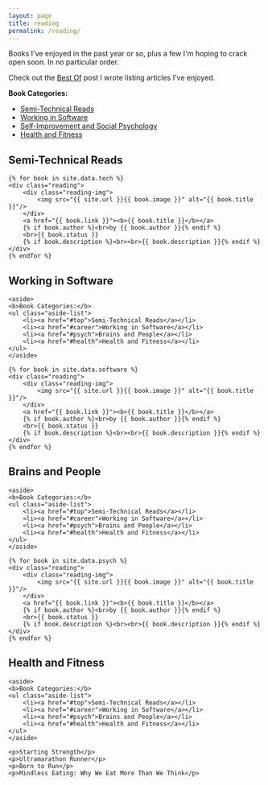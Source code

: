 ```yaml
---
layout: page
title: reading
permalink: /reading/
---
```


<aside><p>Books I've enjoyed in the past year or so, plus a few I'm hoping to crack open soon. In no particular order.</p><p>Check out the <a href="{{ site.url }}/best_practices/2015/04/10/best-of.html">Best Of</a> post I wrote listing articles I've enjoyed.</p>

<b>Book Categories:</b>
<ul class="aside-list">
    <li><a href="#top">Semi-Technical Reads</a></li>
    <li><a href="#career">Working in Software</a></li>
    <li><a href="#psych">Self-Improvement and Social Psychology</a></li>
    <li><a href="#health">Health and Fitness</a></li>
</ul>
</aside>



<div class="reading-container">
    <h2 id="technical" class="">Semi-Technical Reads</h2>

    {% for book in site.data.tech %}
    <div class="reading">
        <div class="reading-img">
            <img src="{{ site.url }}{{ book.image }}" alt="{{ book.title }}"/>
        </div>
        <a href="{{ book.link }}"><b>{{ book.title }}</b></a>
        {% if book.author %}<br>by {{ book.author }}{% endif %}
        <br>{{ book.status }}
        {% if book.description %}<br><br>{{ book.description }}{% endif %}
    </div>
    {% endfor %}
</div>





<div class="reading-container">
    <h2 id="career" class="anchor">Working in Software</h2>

    <aside>
    <b>Book Categories:</b>
    <ul class="aside-list">
        <li><a href="#top">Semi-Technical Reads</a></li>
        <li><a href="#career">Working in Software</a></li>
        <li><a href="#psych">Brains and People</a></li>
        <li><a href="#health">Health and Fitness</a></li>
    </ul>
    </aside>

    {% for book in site.data.software %}
    <div class="reading">
        <div class="reading-img">
            <img src="{{ site.url }}{{ book.image }}" alt="{{ book.title }}"/>
        </div>
        <a href="{{ book.link }}"><b>{{ book.title }}</b></a>
        {% if book.author %}<br>by {{ book.author }}{% endif %}
        <br>{{ book.status }}
        {% if book.description %}<br><br>{{ book.description }}{% endif %}
    </div>
    {% endfor %}
</div>





<div class="reading-container">
    <h2 id="psych" class="anchor">Brains and People</h2>

    <aside>
    <b>Book Categories:</b>
    <ul class="aside-list">
        <li><a href="#top">Semi-Technical Reads</a></li>
        <li><a href="#career">Working in Software</a></li>
        <li><a href="#psych">Brains and People</a></li>
        <li><a href="#health">Health and Fitness</a></li>
    </ul>
    </aside>

    {% for book in site.data.psych %}
    <div class="reading">
        <div class="reading-img">
            <img src="{{ site.url }}{{ book.image }}" alt="{{ book.title }}"/>
        </div>
        <a href="{{ book.link }}"><b>{{ book.title }}</b></a>
        {% if book.author %}<br>by {{ book.author }}{% endif %}
        <br>{{ book.status }}
        {% if book.description %}<br><br>{{ book.description }}{% endif %}
    </div>
    {% endfor %}
</div>




<div class="reading-container">
    <h2 id="health" class="anchor">Health and Fitness</h2>

    <aside>
    <b>Book Categories:</b>
    <ul class="aside-list">
        <li><a href="#top">Semi-Technical Reads</a></li>
        <li><a href="#career">Working in Software</a></li>
        <li><a href="#psych">Brains and People</a></li>
        <li><a href="#health">Health and Fitness</a></li>
    </ul>
    </aside>

    <p>Starting Strength</p>
    <p>Ultramarathon Runner</p>
    <p>Born to Run</p>
    <p>Mindless Eating: Why We Eat More Than We Think</p>
</div>